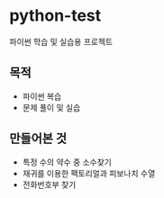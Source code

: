 # python-test

파이썬 학습 및 실습용 프로젝트

## 목적

- 파이썬 복습
- 문제 풀이 및 실습

## 만들어본 것

- 특정 수의 약수 중 소수찾기
- 재귀를 이용한 팩토리얼과 피보나치 수열
- 전화번호부 찾기 